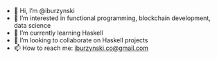 - 👋 Hi, I’m @iburzynski
- 👀 I’m interested in functional programming, blockchain development, data science
- 🌱 I’m currently learning Haskell
- 💞️ I’m looking to collaborate on Haskell projects
- 📫 How to reach me: iburzynski.co@gmail.com

<!---
iburzynski/iburzynski is a ✨ special ✨ repository because its `README.md` (this file) appears on your GitHub profile.
You can click the Preview link to take a look at your changes.
--->
